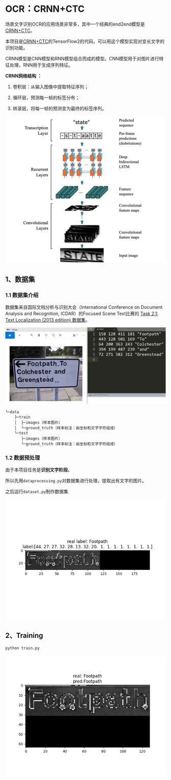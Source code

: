 # OCR：CRNN+CTC

场景文字识别OCR的应用场景非常多，其中一个经典的end2end模型是[CRNN+CTC](https://arxiv.org/abs/1507.05717)。

本项目是[CRNN+CTC](https://arxiv.org/abs/1507.05717)的TensorFlow2的代码，可以用这个模型实现对变长文字的识别功能。

CRNN模型是CNN模型和RNN模型组合而成的模型。CNN模型用于对图片进行特征处理，RNN用于生成序列特征。

**CRNN网络结构 ：**

1. 卷积层：从输入图像中提取特征序列；

2. 循环层，预测每一帧的标签分布； 

3. 转录层，将每一帧的预测变为最终的标签序列。


![crnn](.\img\crnn_structure.png)





## 1、数据集

### 1.1 数据集介绍
数据集来自国际文档分析与识别大会（International Conference on Document Analysis and Recognition, ICDAR）的Focused Scene Text比赛的 [Task 2.1: Text Localization (2013 edition) 数据集](https://rrc.cvc.uab.es/?ch=2&com=tasks)。

![data](.\img\data.png)

```
└─data
	├─train
	│  ├─images（样本图片）
	│  └─ground_truth（样本标注：由坐标和文字字符组成）
	└─test
 	   ├─images（样本图片）
 	   └─ground_truth（样本标注：由坐标和文字字符组成）
```


### 1.2 数据预处理

由于本项目任务是**识别文字阶段**。

所以先用`dataprocessing.py`对数据集进行处理，提取出有文字的图片。

之后运行`dataset.py`制作数据集

![dataset](.\img\dataset.png)

## 2、Training

```python
python train.py
```

![result](.\img\result.png)